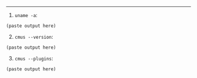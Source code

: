 <!-- Please fill the following if you have found an issue, delete if otherwise. -->
---

1) `uname -a`:
```
(paste output here)
```

2) `cmus --version`:
```
(paste output here)
```

3) `cmus --plugins`:
```
(paste output here)
```
